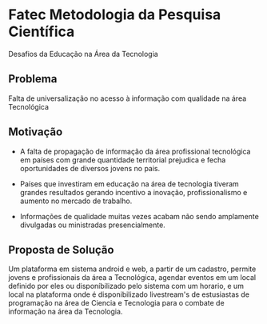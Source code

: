 # Fatec Metodologia da Pesquisa Científica

Desafios da Educação na Área da Tecnologia

## Problema

Falta de universalização no acesso à informação com qualidade na área Tecnológica

## Motivação 

- A falta de propagação de informação da área profissional tecnológica em países com grande quantidade territorial prejudica e fecha oportunidades de diversos jovens no pais.

- Países que investiram em educação na área de tecnologia tiveram grandes resultados gerando incentivo a inovação, profissionalismo e aumento no mercado de trabalho.

- Informações de qualidade muitas vezes acabam não sendo amplamente divulgadas ou ministradas presencialmente.

## Proposta de Solução

Um plataforma em sistema android e web, a partir de um cadastro, permite jovens e profissionais da área a Tecnológica, agendar eventos em um local definido por eles ou disponíbilizado pelo sistema com um horario, e um local na plataforma onde é disponibilizado livestream's de estusiastas de programação na área de Ciencia e Tecnologia para o combate de informação na área da Tecnologia.

